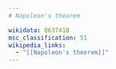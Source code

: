 ```yaml
---
# Napoleon's theorem

wikidata: Q637418
msc_classification: 51
wikipedia_links:
  - "[[Napoleon's theorem]]"
---
```

